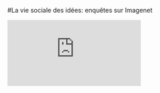 #La vie sociale des idées: enquêtes sur Imagenet

![alt text](https://www.image-net.org/index.php) 
